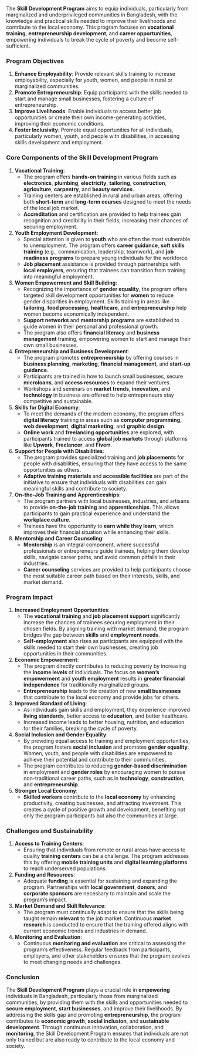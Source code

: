 The **Skill Development Program** aims to equip individuals, particularly from marginalized and underprivileged communities in Bangladesh, with the knowledge and practical skills needed to improve their livelihoods and contribute to the local economy. This program focuses on **vocational training**, **entrepreneurship development**, and **career opportunities**, empowering individuals to break the cycle of poverty and become self-sufficient.

### ****Program Objectives****

1. **Enhance Employability**: Provide relevant skills training to increase employability, especially for youth, women, and people in rural or marginalized communities.
2. **Promote Entrepreneurship**: Equip participants with the skills needed to start and manage small businesses, fostering a culture of entrepreneurship.
3. **Improve Livelihoods**: Enable individuals to access better job opportunities or create their own income-generating activities, improving their economic conditions.
4. **Foster Inclusivity**: Promote equal opportunities for all individuals, particularly women, youth, and people with disabilities, in accessing skills development and employment.

### ****Core Components of the Skill Development Program****

1. **Vocational Training**:
    - The program offers **hands-on training** in various fields such as **electronics**, **plumbing**, **electricity**, **tailoring**, **construction**, **agriculture**, **carpentry**, and **beauty services**.
    - Training centers are established in rural and urban areas, offering both **short-term** and **long-term courses** designed to meet the needs of the local job market.
    - **Accreditation** and certification are provided to help trainees gain recognition and credibility in their fields, increasing their chances of securing employment.
2. **Youth Employment Development**:
    - Special attention is given to **youth** who are often the most vulnerable to unemployment. The program offers **career guidance**, **soft skills training** (e.g., communication, leadership, teamwork), and **job readiness programs** to prepare young individuals for the workforce.
    - **Job placement** assistance is provided through partnerships with **local employers**, ensuring that trainees can transition from training into meaningful employment.
3. **Women Empowerment and Skill Building**:
    - Recognizing the importance of **gender equality**, the program offers targeted skill development opportunities for **women** to reduce gender disparities in employment. Skills training in areas like **tailoring**, **food processing**, **healthcare**, and **entrepreneurship** help women become economically independent.
    - **Support networks** and **mentorship programs** are established to guide women in their personal and professional growth.
    - The program also offers **financial literacy** and **business management** training, empowering women to start and manage their own small businesses.
4. **Entrepreneurship and Business Development**:
    - The program promotes **entrepreneurship** by offering courses in **business planning**, **marketing**, **financial management**, and **start-up guidance**.
    - Participants are trained in how to launch small businesses, secure **microloans**, and **access resources** to expand their ventures.
    - Workshops and seminars on **market trends**, **innovation**, and **technology** in business are offered to help entrepreneurs stay competitive and sustainable.
5. **Skills for Digital Economy**:
    - To meet the demands of the modern economy, the program offers **digital literacy** training in areas such as **computer programming**, **web development**, **digital marketing**, and **graphic design**.
    - **Online work** and **freelancing opportunities** are explored, with participants trained to access **global job markets** through platforms like **Upwork**, **Freelancer**, and **Fiverr**.
6. **Support for People with Disabilities**:
    - The program provides specialized training and **job placements** for people with disabilities, ensuring that they have access to the same opportunities as others.
    - **Adaptive training materials** and **accessible facilities** are part of the initiative to ensure that individuals with disabilities can gain meaningful skills and contribute to society.
7. **On-the-Job Training and Apprenticeships**:
    - The program partners with local businesses, industries, and artisans to provide **on-the-job training** and **apprenticeships**. This allows participants to gain practical experience and understand the **workplace culture**.
    - Trainees have the opportunity to **earn while they learn**, which improves their financial situation while enhancing their skills.
8. **Mentorship and Career Counseling**:
    - **Mentorship** is an integral component, where successful professionals or entrepreneurs guide trainees, helping them develop skills, navigate career paths, and avoid common pitfalls in their industries.
    - **Career counseling** services are provided to help participants choose the most suitable career path based on their interests, skills, and market demand.

### ****Program Impact****

1. **Increased Employment Opportunities**:
    - The **vocational training** and **job placement support** significantly increase the chances of trainees securing employment in their chosen fields. By aligning training with market demand, the program bridges the gap between **skills** and **employment needs**.
    - **Self-employment** also rises as participants are equipped with the skills needed to start their own businesses, creating job opportunities in their communities.
2. **Economic Empowerment**:
    - The program directly contributes to reducing poverty by increasing the **income levels** of individuals. The focus on **women’s empowerment** and **youth employment** results in **greater financial independence** for traditionally marginalized groups.
    - **Entrepreneurship** leads to the creation of new **small businesses** that contribute to the local economy and provide jobs for others.
3. **Improved Standard of Living**:
    - As individuals gain skills and employment, they experience improved **living standards**, better access to **education**, and better healthcare.
    - Increased income leads to better housing, nutrition, and education for their families, breaking the cycle of poverty.
4. **Social Inclusion and Gender Equality**:
    - By providing equal access to training and employment opportunities, the program fosters **social inclusion** and promotes **gender equality**. Women, youth, and people with disabilities are empowered to achieve their potential and contribute to their communities.
    - The program contributes to reducing **gender-based discrimination** in employment and **gender roles** by encouraging women to pursue non-traditional career paths, such as in **technology**, **construction**, and **entrepreneurship**.
5. **Stronger Local Economy**:
    - **Skilled workers** contribute to the **local economy** by enhancing productivity, creating businesses, and attracting investment. This creates a cycle of positive growth and development, benefiting not only the program participants but also the communities at large.

### ****Challenges and Sustainability****

1. **Access to Training Centers**:
    - Ensuring that individuals from remote or rural areas have access to quality **training centers** can be a challenge. The program addresses this by offering **mobile training units** and **digital learning platforms** to reach underserved populations.
2. **Funding and Resources**:
    - Adequate **funding** is essential for sustaining and expanding the program. Partnerships with **local government**, **donors**, and **corporate sponsors** are necessary to maintain and scale the program’s impact.
3. **Market Demand and Skill Relevance**:
    - The program must continually adapt to ensure that the skills being taught remain **relevant** to the job market. Continuous **market research** is conducted to ensure that the training offered aligns with current economic trends and industries in demand.
4. **Monitoring and Evaluation**:
    - Continuous **monitoring and evaluation** are critical to assessing the program’s effectiveness. Regular feedback from participants, employers, and other stakeholders ensures that the program evolves to meet changing needs and challenges.

### ****Conclusion****

The **Skill Development Program** plays a crucial role in **empowering** individuals in Bangladesh, particularly those from marginalized communities, by providing them with the skills and opportunities needed to **secure employment**, **start businesses**, and improve their livelihoods. By addressing the skills gap and promoting **entrepreneurship**, the program contributes to **economic growth**, **social inclusion**, and **sustainable development**. Through continuous innovation, collaboration, and **monitoring**, the Skill Development Program ensures that individuals are not only trained but are also ready to contribute to the local economy and society.